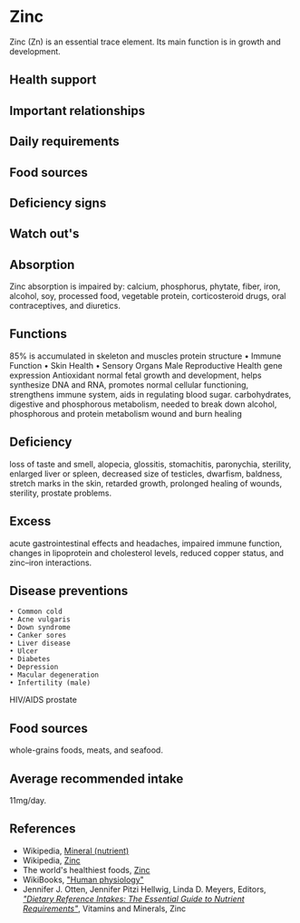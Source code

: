 # Zinc
Zinc (Zn) is an essential trace element. Its main function is in growth and development.

## Health support

## Important relationships

## Daily requirements

## Food sources

## Deficiency signs

## Watch out's

## Absorption
Zinc absorption is impaired by: calcium, phosphorus, phytate, fiber, iron, alcohol, soy, processed food, vegetable protein, corticosteroid drugs, oral contraceptives, and diuretics.

## Functions
85% is accumulated in skeleton and muscles
protein structure
	• Immune Function
	• Skin Health
	• Sensory Organs
Male Reproductive Health
gene expression
Antioxidant
normal fetal growth and development, helps synthesize DNA and RNA, promotes normal cellular functioning, strengthens immune system, aids in regulating blood sugar. 
carbohydrates, digestive and phosphorous metabolism, needed to break down alcohol, phosphorous and protein metabolism
wound and burn healing

## Deficiency
loss of taste and smell, alopecia, glossitis, stomachitis, paronychia, sterility, enlarged liver or spleen, decreased size of testicles, dwarfism, baldness, stretch marks in the skin, retarded growth, prolonged healing of wounds, sterility, prostate problems. 

## Excess
acute gastrointestinal effects and headaches, impaired immune function, changes in lipoprotein and cholesterol levels, reduced copper status, and zinc–iron interactions.


## Disease preventions
	• Common cold
	• Acne vulgaris
	• Down syndrome
	• Canker sores
	• Liver disease
	• Ulcer
	• Diabetes
	• Depression
	• Macular degeneration
	• Infertility (male)
HIV/AIDS
prostate

## Food sources
whole-grains foods, meats, and seafood.

## Average recommended intake
11mg/day.

## References
- Wikipedia, [Mineral (nutrient)](https://en.wikipedia.org/wiki/Mineral_(nutrient))
- Wikipedia, [Zinc](https://en.wikipedia.org/wiki/Zinc)
- The world's healthiest foods, [Zinc](http://www.whfoods.com/genpage.php?tname=nutrient&dbid=115)
- WikiBooks, ["Human physiology"](https://en.wikibooks.org/wiki/Human_Physiology/Nutrition#Minerals)
- Jennifer J. Otten, Jennifer Pitzi Hellwig, Linda D. Meyers, Editors, [_"Dietary Reference Intakes: The Essential Guide to Nutrient Requirements"_](https://www.amazon.com/Dietary-Reference-Intakes-Essential-Requirements/dp/0309157420), Vitamins and Minerals, Zinc